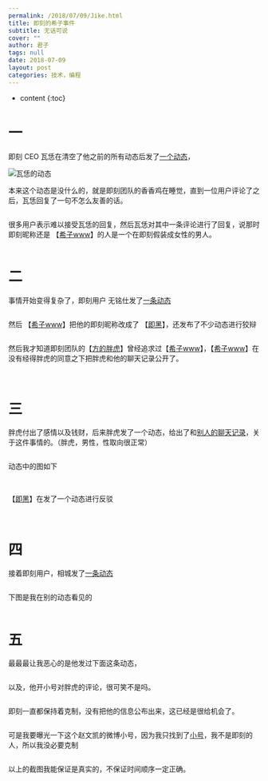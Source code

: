 ```yaml
---
permalink: /2018/07/09/Jike.html
title: 即刻的希子事件
subtitle: 无话可说
cover: ""
author: 君子
tags: null
date: 2018-07-09
layout: post
categories: 技术，编程
---
```


* content
{:toc}


#  一

即刻 CEO 瓦恁在清空了他之前的所有动态后发了[一个动态](https://web.okjike.com/post-detail/5b3f2035af68140012885795/originalPost)，

<img data-src="https://img.lbjheiheihei.xyz/FnLFgvsEjlR4vB_ZAzemLiiy-vwH" class="lazyload"  alt="瓦恁的动态" title="瓦恁的动态">

本来这个动态是没什么的，就是即刻团队的香香鸡在睡觉，直到一位用户评论了之后，瓦恁回复了一句不怎么友善的话。

<img data-src="https://img.lbjheiheihei.xyz/FtkCgNcp17mewXnHNH_-rJq9iV8M" class="lazyload"  alt="" title="">

很多用户表示难以接受瓦恁的回复，然后瓦恁对其中一条评论进行了回复，说那时即刻昵称还是 【[希子www](https://web.okjike.com/user/f182bbe3-3054-4856-bfe0-7d356fecc636/)】的人是一个在即刻假装成女性的男人。

<img data-src="https://img.lbjheiheihei.xyz/FqqyoCXWfiDpi6_vcyITkj1I3Qic" class="lazyload"  alt="" title="">


#  二

事情开始变得复杂了，即刻用户 无铭仕发了[一条动态](https://web.okjike.com/post-detail/5b4065d5dee5f100110f34c4/originalPost)

<img data-src="https://img.lbjheiheihei.xyz/FnYKnH5l1zilUwK5yCvqLXQQfiOL" class="lazyload"  alt="" title="">


然后 【[希子www](https://web.okjike.com/user/f182bbe3-3054-4856-bfe0-7d356fecc636/)】把他的即刻昵称改成了 【[即黑](https://web.okjike.com/user/f182bbe3-3054-4856-bfe0-7d356fecc636/)】，还发布了不少动态进行狡辩

<img data-src="https://img.lbjheiheihei.xyz/Fke4yYlTUd3X1I10Ua9p7FfV6lF4" class="lazyload"  alt="" title="">

然后我才知道即刻团队的【[方的胖虎](https://web.okjike.com/user/d25026f2-18ce-48aa-9ea7-c05a25446368/)】曾经追求过【[希子www](https://web.okjike.com/user/f182bbe3-3054-4856-bfe0-7d356fecc636/)】，【[希子www](https://web.okjike.com/user/f182bbe3-3054-4856-bfe0-7d356fecc636/)】在没有经得胖虎的同意之下把胖虎和他的聊天记录公开了。

<img data-src="https://img.lbjheiheihei.xyz/FnzIv9u3jRMfg7jdrUQtMyVh8BOf" class="lazyload"  alt="" title="">


<img data-src="https://img.lbjheiheihei.xyz/FngApASbF_kROA_E7uWfAMeIeoEa" class="lazyload"  alt="" title="">


<img data-src="https://img.lbjheiheihei.xyz/Fswgk38lD47R6V-jLScDW4Wii8Mn" class="lazyload"  alt="" title="">

#  三

胖虎付出了感情以及钱财，后来胖虎发了一个动态，给出了和[别人的聊天记录](https://web.okjike.com/post-detail/5b40de5009f6cb0011373133/originalPost)，关于这件事情的。（胖虎，男性，性取向很正常）

<img data-src="https://img.lbjheiheihei.xyz/FsJdtkFQn898wH8ExcyijvHH37XA" class="lazyload"  alt="" title="">


动态中的图如下

<img data-src="https://img.lbjheiheihei.xyz/Fi5Y5II2iTZKkCJ4T0vlo1IKuyDH" class="lazyload"  alt="" title="">

<img data-src="https://img.lbjheiheihei.xyz/FnwntNfE9VAakNgeA7RqCX9Qm3SY" class="lazyload"  alt="" title="">

<img data-src="https://img.lbjheiheihei.xyz/FswZ73-fKAi3Zicfx8dXgUf4cUX5" class="lazyload"  alt="" title="">

【[即黑](https://web.okjike.com/user/f182bbe3-3054-4856-bfe0-7d356fecc636/)】在发了一个动态进行反驳

<img data-src="https://img.lbjheiheihei.xyz/FjCvfUqG7qi32gNUe_m0NRqRqNvU" class="lazyload"  alt="" title="">

<img data-src="https://img.lbjheiheihei.xyz/FjTH5BJ5AoMeXigTsDgm7-3SVOGm" class="lazyload"  alt="" title="">

<img data-src="https://img.lbjheiheihei.xyz/Fr1zRFiYnvj3i0JS3zcaCWgu8A9M" class="lazyload"  alt="" title="">


#  四

接着即刻用户，相城发了[一条动态](https://web.okjike.com/post-detail/5b40e81209f6cb0011373171/originalPost)

<img data-src="https://img.lbjheiheihei.xyz/Fnw3JBRcu_P0BrW8ohUZO12VZhU6" class="lazyload"  alt="" title="">

下图是我在别的动态看见的

<img data-src="https://img.lbjheiheihei.xyz/Fs56UpbXsV0QI5Gv6c5SaSi2iFt1" class="lazyload"  alt="" title="">


#  五

最最最让我恶心的是他发过下面这条动态，

<img data-src="https://img.lbjheiheihei.xyz/Fn5ymHmgqm2X9L89wDBf2AebY2f-" class="lazyload"  alt="" title="">

以及，他开小号对胖虎的评论，很可笑不是吗。

<img data-src="https://img.lbjheiheihei.xyz/Fs48w-7jJ-yq3i5ucgey0XS1alnb" class="lazyload"  alt="" title="">


即刻一直都保持着克制，没有把他的信息公布出来，这已经是很给机会了。

<img data-src="https://img.lbjheiheihei.xyz/Fq2YR5tmhpv7kUxr7iIMSZ5qQ4Yc" class="lazyload"  alt="" title="">

可是我要曝光一下这个赵文凯的微博小号，因为我只找到了[小号](https://m.weibo.cn/u/6573253995?uid=6573253995)，我不是即刻的人，所以我没必要克制

<img data-src="https://img.lbjheiheihei.xyz/Fm6pxqqzFvKixHQZFa7fytnJYFm9" class="lazyload"  alt="" title="">



以上的截图我能保证是真实的，不保证时间顺序一定正确。